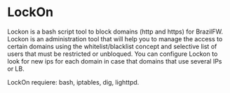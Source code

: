 LockOn
======

Lockon is a bash script tool to block domains (http and https) for BrazilFW.
Lockon is an administration tool that will help you to manage the access to certain
domains using the whitelist/blacklist concept and selective list of users that must
be restricted or unbloqued. You can configure Lockon to look for new ips for each 
domain in case that domains that use several IPs or LB.

LockOn requiere: bash, iptables, dig, lighttpd.
